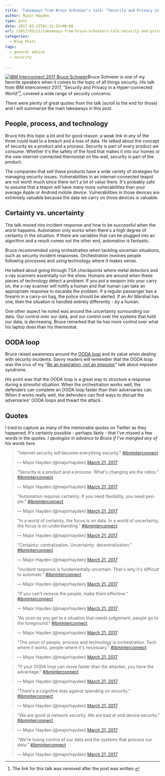 ```yaml
---
title: 'Takeaways from Bruce Schneier’s talk: “Security and Privacy in a Hyper-connected World”'
author: Major Hayden
type: post
date: 2017-03-22T01:31:52+00:00
url: /2017/03/21/takeaways-from-bruce-schneiers-talk-security-and-privacy-in-a-hyper-connected-world/
categories:
  - Blog Posts
tags:
  - general advice
  - security

---
```

[<img src="/wp-content/uploads/2017/03/IMG_20170321_113057-e1490144858438.jpg" alt="IBM Interconnect 2017 Bruce Schneier" width="1024" height="378" class="aligncenter size-full wp-image-6659" srcset="/wp-content/uploads/2017/03/IMG_20170321_113057-e1490144858438.jpg 1024w, /wp-content/uploads/2017/03/IMG_20170321_113057-e1490144858438-300x111.jpg 300w, /wp-content/uploads/2017/03/IMG_20170321_113057-e1490144858438-768x284.jpg 768w" sizes="(max-width: 1024px) 100vw, 1024px" />][1]Bruce Schneier is one of my favorite speakers when it comes to the topic of all things security. His talk from IBM Interconnect 2017, "Security and Privacy in a Hyper-connected World"[^1], covered a wide range of security concerns.

There were plenty of great quotes from the talk (scroll to the end for those) and I will summarize the main takeaways in this post.

## People, process, and technology

Bruce hits this topic a lot and for good reason: a weak link in any of the three could lead to a breach and a loss of data. He talked about the concept of security as a product and a process. Security is part of every product we consume. Whether it's the safety of the food that makes it into our homes or the new internet-connected thermostat on the wall, security is part of the product.

The companies that sell these products have a wide variety of strategies for managing security issues. Vulnerabilities in an internet-connected teapot are not worth much since there isn't a lot of value there. It's probably safe to assume that a teapot will have many more vulnerabilities than your average Apple or Android mobile device. Vulnerabilities in those devices are extremely valuable because the data we carry on those devices is valuable.

## Certainty vs. uncertainty

The talk moved into incident response and how to be successful when the worst happens. Automation only works when there's a high degree of certainty in the situation. If there are variables that can be plugged into an algorithm and a result comes out the other end, automation is fantastic.

Bruce recommended using orchestration when tackling uncertain situations, such as security incident responses. Orchestration involves people following processes and using technology where it makes sense.

He talked about going through TSA checkpoints where metal detectors and x-ray scanners essentially run the show. Humans are around when these pieces of technology detect a problem. If you put a weapon into your carry on, the x-ray scanner will notify a human and that human can take an appropriate response to escalate the problem. If a regular passenger has a firearm in a carry-on bag, the police should be alerted. If an Air Marshal has one, then the situation is handled entirely differently - by a human.

One other aspect he noted was around the uncertainty surrounding our data. Our control over our data, and our control over the systems that hold our data, is decreasing. Bruce remarked that he has more control over what his laptop does than his thermostat.

## OODA loop

Bruce raised awareness around the [OODA loop][3] and its value when dealing with security incidents. Savvy readers will remember that the OODA loop was the crux of my "[Be an inspiration, not an impostor][4]" talk about impostor syndrome.

His point was that the OODA loop is a great way to structure a response during a stressful situation. When the orchestration works well, the defenders can complete an OODA loop faster than their adversaries can. When it works really well, the defenders can find ways to disrupt the adversaries' OODA loops and thwart the attack.

<!--more-->

## Quotes

I tried to capture as many of the memorable quotes on Twitter as they happened. It's certainly possible - perhaps likely - that I've missed a few words in the quotes. _I apologize in advance to Bruce if I've mangled any of his words here._

<blockquote class="twitter-tweet tw-align-center" data-width="500">
  <p lang="en" dir="ltr">
    "Internet security will become everything security." <a href="https://twitter.com/hashtag/ibminterconnect?src=hash">#ibminterconnect</a>
  </p>

  <p>
    &mdash; Major Hayden (@majorhayden) <a href="https://twitter.com/majorhayden/status/844255847643398144">March 21, 2017</a>
  </p>
</blockquote>



<blockquote class="twitter-tweet tw-align-center" data-width="500">
  <p lang="en" dir="ltr">
    "Security is a product and a process. What's changing are the ratios." <a href="https://twitter.com/hashtag/ibminterconnect?src=hash">#ibminterconnect</a>
  </p>

  <p>
    &mdash; Major Hayden (@majorhayden) <a href="https://twitter.com/majorhayden/status/844257201615089664">March 21, 2017</a>
  </p>
</blockquote>



<blockquote class="twitter-tweet tw-align-center" data-width="500">
  <p lang="en" dir="ltr">
    "Automation requires certainty. If you need flexibility, you need people." <a href="https://twitter.com/hashtag/ibminterconnect?src=hash">#ibminterconnect</a>
  </p>

  <p>
    &mdash; Major Hayden (@majorhayden) <a href="https://twitter.com/majorhayden/status/844257564602724352">March 21, 2017</a>
  </p>
</blockquote>



<blockquote class="twitter-tweet tw-align-center" data-width="500">
  <p lang="en" dir="ltr">
    "In a world of certainty, the focus is on data. In a world of uncertainty, the focus is on understanding." <a href="https://twitter.com/hashtag/ibminterconnect?src=hash">#ibminterconnect</a>
  </p>

  <p>
    &mdash; Major Hayden (@majorhayden) <a href="https://twitter.com/majorhayden/status/844257889795551233">March 21, 2017</a>
  </p>
</blockquote>



<blockquote class="twitter-tweet tw-align-center" data-width="500">
  <p lang="ro" dir="ltr">
    "Certainty: centralization. Uncertainty: decentralization." <a href="https://twitter.com/hashtag/ibminterconnect?src=hash">#ibminterconnect</a>
  </p>

  <p>
    &mdash; Major Hayden (@majorhayden) <a href="https://twitter.com/majorhayden/status/844258135581716480">March 21, 2017</a>
  </p>
</blockquote>



<blockquote class="twitter-tweet tw-align-center" data-width="500">
  <p lang="en" dir="ltr">
    "Incident response is fundamentally uncertain. That's why it's difficult to automate." <a href="https://twitter.com/hashtag/ibminterconnect?src=hash">#ibminterconnect</a>
  </p>

  <p>
    &mdash; Major Hayden (@majorhayden) <a href="https://twitter.com/majorhayden/status/844258238954577921">March 21, 2017</a>
  </p>
</blockquote>



<blockquote class="twitter-tweet tw-align-center" data-width="500">
  <p lang="en" dir="ltr">
    "If you can't remove the people, make them effective." <a href="https://twitter.com/hashtag/ibminterconnect?src=hash">#ibminterconnect</a>
  </p>

  <p>
    &mdash; Major Hayden (@majorhayden) <a href="https://twitter.com/majorhayden/status/844258566332547072">March 21, 2017</a>
  </p>
</blockquote>



<blockquote class="twitter-tweet tw-align-center" data-width="500">
  <p lang="en" dir="ltr">
    "As soon as you get to a situation that needs judgement, people go to the foreground." <a href="https://twitter.com/hashtag/ibminterconnect?src=hash">#ibminterconnect</a>
  </p>

  <p>
    &mdash; Major Hayden (@majorhayden) <a href="https://twitter.com/majorhayden/status/844258974664843264">March 21, 2017</a>
  </p>
</blockquote>



<blockquote class="twitter-tweet tw-align-center" data-width="500">
  <p lang="en" dir="ltr">
    "The union of people, process and technology is orchestration. Tech where it works, people where it's necessary." <a href="https://twitter.com/hashtag/ibminterconnect?src=hash">#ibminterconnect</a>
  </p>

  <p>
    &mdash; Major Hayden (@majorhayden) <a href="https://twitter.com/majorhayden/status/844259073340063744">March 21, 2017</a>
  </p>
</blockquote>



<blockquote class="twitter-tweet tw-align-center" data-width="500">
  <p lang="en" dir="ltr">
    "If your OODA loop can move faster than the attacker, you have the advantage." <a href="https://twitter.com/hashtag/ibminterconnect?src=hash">#ibminterconnect</a>
  </p>

  <p>
    &mdash; Major Hayden (@majorhayden) <a href="https://twitter.com/majorhayden/status/844259652762140673">March 21, 2017</a>
  </p>
</blockquote>



<blockquote class="twitter-tweet tw-align-center" data-width="500">
  <p lang="en" dir="ltr">
    "There's a cognitive bias against spending on security." <a href="https://twitter.com/hashtag/ibminterconnect?src=hash">#ibminterconnect</a>
  </p>

  <p>
    &mdash; Major Hayden (@majorhayden) <a href="https://twitter.com/majorhayden/status/844261343108591617">March 21, 2017</a>
  </p>
</blockquote>



<blockquote class="twitter-tweet tw-align-center" data-width="500">
  <p lang="en" dir="ltr">
    "We are good at network security. We are bad at end device security." <a href="https://twitter.com/hashtag/ibminterconnect?src=hash">#ibminterconnect</a>
  </p>

  <p>
    &mdash; Major Hayden (@majorhayden) <a href="https://twitter.com/majorhayden/status/844262184288894976">March 21, 2017</a>
  </p>
</blockquote>



<blockquote class="twitter-tweet tw-align-center" data-width="500">
  <p lang="en" dir="ltr">
    "We're losing control of our data and the systems that process our data." <a href="https://twitter.com/hashtag/ibminterconnect?src=hash">#ibminterconnect</a>
  </p>

  <p>
    &mdash; Major Hayden (@majorhayden) <a href="https://twitter.com/majorhayden/status/844265176488554496">March 21, 2017</a>
  </p>
</blockquote>

 [1]: /wp-content/uploads/2017/03/IMG_20170321_113057-e1490144858438.jpg
 [3]: https://en.wikipedia.org/wiki/OODA_loop
 [4]: https://www.slideshare.net/MajorHayden/be-an-inspiration-not-an-impostor-texas-linux-fest-2015

[^1]: The link for this talk was removed after the post was written.